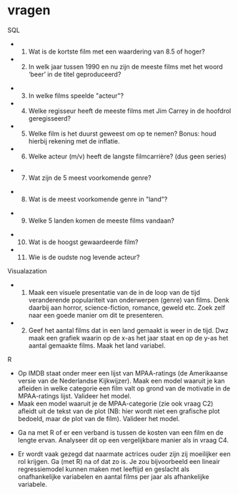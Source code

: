 # vragen

SQL
+ 1. Wat is de kortste film met een waardering van 8.5 of hoger?
+ 2. In welk jaar tussen 1990 en nu zijn de meeste films met het woord ‘beer’ in de titel 
     geproduceerd?
- 3. In welke films speelde "acteur"?
- 4. Welke regisseur heeft de meeste films met Jim Carrey in de hoofdrol geregisseerd?
- 5. Welke film is het duurst geweest om op te nemen? Bonus: houd hierbij rekening met de inflatie. 
- 6. Welke acteur (m/v) heeft de langste filmcarrière? (dus geen series)
+ 7. Wat zijn de 5 meest voorkomende genre?
- 8. Wat is de meest voorkomende genre in "land"?
+ 9. Welke 5 landen komen de meeste films vandaan?
- 10. Wat is de hoogst gewaardeerde film?
- 11. Wie is de oudste nog levende acteur?

Visualazation
- 1. Maak een visuele presentatie van de in de loop van de tijd veranderende populariteit van 
  onderwerpen (genre) van films. Denk daarbij aan horror, science-fiction, romance, 
  geweld etc. Zoek zelf naar een goede manier om dit te presenteren. 
- 2. Geef het aantal films dat in een land gemaakt is weer in de tijd. Dwz maak een grafiek 
  waarin op de x-as het jaar staat en op de y-as het aantal gemaakte films. Maak het land variabel.

R
- Op IMDB staat onder meer een lijst van MPAA-ratings (de Amerikaanse versie van de 
  Nederlandse Kijkwijzer). Maak een model waaruit je kan afleiden in welke categorie een 
  film valt op grond van de motivatie in de MPAA-ratings lijst. Valideer het model. 
- Maak een model waaruit je de MPAA-categorie (zie ook vraag C2) afleidt uit de tekst van 
  de plot (NB: hier wordt niet een grafische plot bedoeld, maar de plot van de film). 
  Valideer het model.
+ Ga na met R of er een verband is tussen de kosten van een film en de lengte ervan. 
  Analyseer dit op een vergelijkbare manier als in vraag C4. 
- Er wordt vaak gezegd dat naarmate actrices ouder zijn zij moeilijker een rol krijgen. Ga 
  (met R) na of dat zo is. Je zou bijvoorbeeld een lineair regressiemodel kunnen maken 
  met leeftijd en geslacht als onafhankelijke variabelen en aantal films per jaar als 
  afhankelijke variabele. 